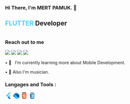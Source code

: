 

### Hi There, I'm MERT PAMUK. :wave:

## <font color="46d1fd"> FLUTTER </font> Developer
#
### Reach out to me



[<img height="22" src="https://unpkg.com/simple-icons@v5/icons/linkedin.svg" />][linkedin]
[<img height="22" src="https://unpkg.com/simple-icons@v5/icons/github.svg" />][github]
[<img height="22" src="https://unpkg.com/simple-icons@v5/icons/instagram.svg" />][instagram]
[<img height="22" src="https://unpkg.com/simple-icons@v5/icons/twitter.svg" />][twitter]


[linkedin]: https://www.linkedin.com/in/mertpamuk/
[twitter]: https://twitter.com/pmkein
[instagram]: https://www.instagram.com/pmkein/
[github]: https://github.com/mertpamuk



&bull;&nbsp;:iphone: &nbsp;&nbsp;I’m currently learning more about Mobile Development.

&bull;&nbsp;:guitar:&nbsp;Also I'm musician.


### Langages and Tools :


<img width="22" src="https://raw.githubusercontent.com/github/explore/80688e429a7d4ef2fca1e82350fe8e3517d3494d/topics/flutter/flutter.png">
<img width="22" src="https://raw.githubusercontent.com/github/explore/80688e429a7d4ef2fca1e82350fe8e3517d3494d/topics/dart/dart.png">
<img width="22" src="https://raw.githubusercontent.com/github/explore/80688e429a7d4ef2fca1e82350fe8e3517d3494d/topics/html/html.png">
<img width="22" src="https://raw.githubusercontent.com/github/explore/80688e429a7d4ef2fca1e82350fe8e3517d3494d/topics/css/css.png">








